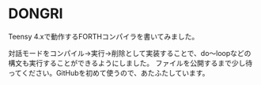 # DONGRI
Teensy 4.xで動作するFORTHコンパイラを書いてみました。

対話モードをコンパイル→実行→削除として実装することで、do〜loopなどの構文も実行することができるようにしました。
ファイルを公開するまで少し待ってください。GitHubを初めて使うので、あたふたしています。
